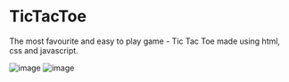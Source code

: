 # TicTacToe
The most favourite and easy to play game - Tic Tac Toe made using html, css and javascript.
 
 
![image](https://user-images.githubusercontent.com/72794950/156309001-de8dd953-bce4-4d97-909f-ccec4b946602.png)
![image](https://user-images.githubusercontent.com/72794950/156309149-72d2cb47-e59d-44ea-a8a0-b73e09b9325f.png)
